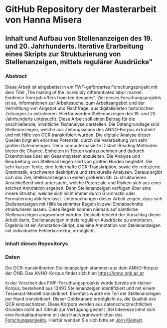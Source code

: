 # GitHub Repository der Masterarbeit von Hanna Misera

## Inhalt und Aufbau von Stellenanzeigen des 19. und 20. Jahrhunderts. Iterative Erarbeitung eines Skripts zur Strukturierung von Stellenanzeigen, mittels regulärer Ausdrücke" 

### Abstract
Diese Arbeit ist eingebettet in ein FWF-gefördertes Forschungsprojekt mit dem Titel „The making of the incredibly differentiated labor market: Evidence from job offers from ten decades“. Ziel dieses Forschungsprojekts ist es, Informationen zur Arbeitssuche, zum Arbeitsangebot und der Vermittlung von Angebot und Nachfrage, aus digitalisierten historischen Zeitungen zu extrahieren. Hierfür werden Stellenanzeigen des 19. und 20. Jahrhunderts untersucht. Diese Arbeit soll einen Beitrag für die anschließende, inhaltliche Textanalyse darstellen.
Die Datengrundlage sind Stellenanzeigen, welche aus Zeitungsscans des ANNO-Korpus extrahiert und mit Hilfe von OCR transkribiert wurden. Die digitale Analyse dieser Quellen birgt ein enormes Potenzial, durch die Verarbeitung von sehr großen Datenmengen. Denn computerbasierte Distant-Reading Methoden bieten die Chance, Einheiten in Texten wahrzunehmen und dadurch Erkenntnisse über ein Gesamtsystem abzuleiten. 
Die Analyse und Bearbeitung von Stellenanzeigen sind von großen Hürden begleitet. Die sehr kurzen Texte, eine fehlerhafte OCR-Transkription, sowie die reduzierte Grammatik, erschweren deskriptive und strukturelle Analysen. Daraus ergibt sich das Ziel, Stellenanzeigen in einem größeren Stil zu strukturieren. Anschließend wird untersucht, welche Potenziale und Risiken sich aus einer solchen Annotation ergeben.
Denn Stellenanzeigen verfügen über eine innere Struktur, welche sich nicht immer durch Grammatik oder Formatierung ableiten lässt. 
Untersuchungen dieser Arbeit zeigen, dass sich Stellenanzeigen mit Hilfe bestimmter Regeln in zwei Sinnabschnitte strukturieren lassen. Diese Regeln können  niemals auf sämtliche Stellenanzeigen angewendet werden. Deshalb besteht der Vorschlag dieser Arbeit darin, Stellenanzeigen mittels regulärer Ausdrücke zu annotieren. Ergebnis ist ein Annotation-Skript, das eine Annotation von Stellenanzeigen mit individueller Fehlerkorrektur, ermöglicht. 

### Inhalt dieses Repositorys 


### Daten 
Die OCR-transkribierten Stellenanzeigen stammen aus dem ANNO-Korpus der ÖNB. Das ANNO-Korpus findet sich hier: https://anno.onb.ac.at 

In der Vorarbeit des FWF-Forschungsprojekts wurde bereits ein kleiner Korpus, bestehend aus 13493 Stellenanzeigen identifiziert und mit einem Tesseract-Modell transkribiert. Ebenfalls wurde ein Teil der Stellenanzeigen per Hand transkribiert. Dieser Goldstanard ermöglicht es, die Qualität des QCR einzuschätzen.
Diese Korpora werden aus datenschutzrechtlichen Gründen nicht auf GitHub zur Verfügung gestellt. Bei Interesse lohnt sich eine Kontaktaufnahme mit den Hautverantwortlichen des [Forschungsprojekts](https://online.uni-graz.at/kfu_online/wbForschungsportal.cbShowPortal?pPersonNr=80075&pMode=E&pCallType=PROJ&pLevel=PERS). 
Hierfür wenden Sie sich bitte an [Jörn Kleinert](https://online.uni-graz.at/kfu_online/visitenkarte.show_vcard?pPersonenId=3C898C155E0707D9&pPersonenGruppe=3). 
